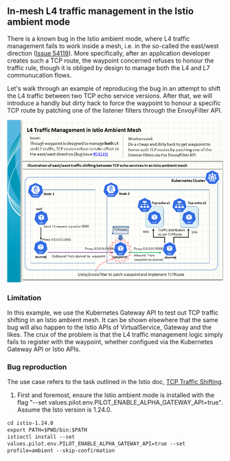 ## In-mesh L4 traffic management in the Istio ambient mode

There is a known bug in the Istio ambient mode, where L4 traffic management fails to work inside a mesh, i.e. in the so-called the east/west direction ([Issue 54119](https://github.com/istio/istio/issues/54119)). More specifically, after an application developer creates such a TCP route, the waypoint concerned refuses to honour the traffic rule, though it is obliged by design to manage both the L4 and L7 communucation flows. 

Let's walk through an example of reproducing the bug in an attempt to shift the L4 traffic between two TCP echo service versions. After that, we will introduce a handly but dirty hack to force the waypoint to honour a specific TCP route by patching one of the listener filters through the EnvoyFilter API.

![L4 Traffic Management in Istio Ambient Mesh](Istio_ambient_east-west_L4.png)

### Limitation

In this example, we use the Kubernetes Gateway API to test out TCP traffic shifting in an Istio ambient mesh. It can be shown elsewhere that the same bug will also happen to the Istio APIs of VirtualService, Gateway and the likes. The crux of the problem is that the L4 traffic management logic simply fails to register with the waypoint, whether configued via the Kubernetes Gateway API or Istio APIs.

### Bug reproduction

The use case refers to the task outlined in the Istio doc, [TCP Traffic Shifting](https://istio.io/latest/docs/tasks/traffic-management/tcp-traffic-shifting/). 

1. First and foremost, ensure the Istio ambient mode is installed with the flag "--set values.pilot.env.PILOT_ENABLE_ALPHA_GATEWAY_API=true". Assume the Isto version is 1.24.0.
```
cd istio-1.24.0
export PATH=$PWD/bin:$PATH
istioctl install --set values.pilot.env.PILOT_ENABLE_ALPHA_GATEWAY_API=true --set profile=ambient --skip-confirmation
```


